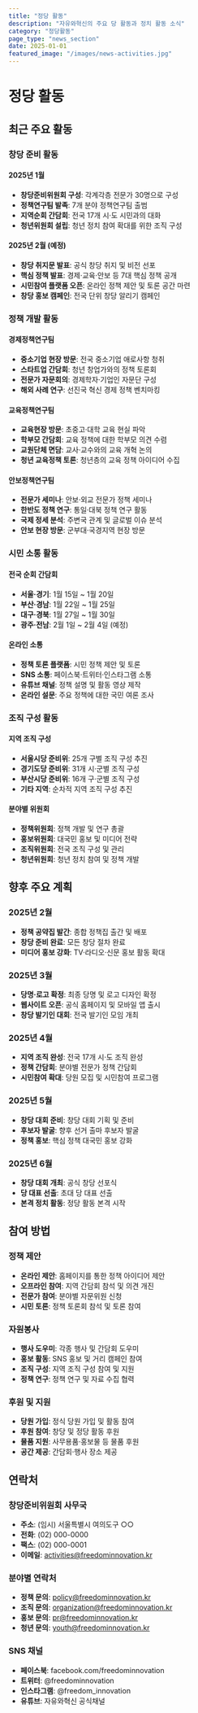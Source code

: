 ```yaml
---
title: "정당 활동"
description: "자유와혁신의 주요 당 활동과 정치 활동 소식"
category: "정당활동"
page_type: "news_section"
date: 2025-01-01
featured_image: "/images/news-activities.jpg"
---
```


# 정당 활동

## 최근 주요 활동

### 창당 준비 활동

#### 2025년 1월
- **창당준비위원회 구성**: 각계각층 전문가 30명으로 구성
- **정책연구팀 발족**: 7개 분야 정책연구팀 출범
- **지역순회 간담회**: 전국 17개 시·도 시민과의 대화
- **청년위원회 설립**: 청년 정치 참여 확대를 위한 조직 구성

#### 2025년 2월 (예정)
- **창당 취지문 발표**: 공식 창당 취지 및 비전 선포
- **핵심 정책 발표**: 경제·교육·안보 등 7대 핵심 정책 공개
- **시민참여 플랫폼 오픈**: 온라인 정책 제안 및 토론 공간 마련
- **창당 홍보 캠페인**: 전국 단위 창당 알리기 캠페인

### 정책 개발 활동

#### 경제정책연구팀
- **중소기업 현장 방문**: 전국 중소기업 애로사항 청취
- **스타트업 간담회**: 청년 창업가와의 정책 토론회
- **전문가 자문회의**: 경제학자·기업인 자문단 구성
- **해외 사례 연구**: 선진국 혁신 경제 정책 벤치마킹

#### 교육정책연구팀
- **교육현장 방문**: 초중고·대학 교육 현실 파악
- **학부모 간담회**: 교육 정책에 대한 학부모 의견 수렴
- **교원단체 면담**: 교사·교수와의 교육 개혁 논의
- **청년 교육정책 토론**: 청년층의 교육 정책 아이디어 수집

#### 안보정책연구팀
- **전문가 세미나**: 안보·외교 전문가 정책 세미나
- **한반도 정책 연구**: 통일·대북 정책 연구 활동
- **국제 정세 분석**: 주변국 관계 및 글로벌 이슈 분석
- **안보 현장 방문**: 군부대·국경지역 현장 방문

### 시민 소통 활동

#### 전국 순회 간담회
- **서울·경기**: 1월 15일 ~ 1월 20일
- **부산·경남**: 1월 22일 ~ 1월 25일
- **대구·경북**: 1월 27일 ~ 1월 30일
- **광주·전남**: 2월 1일 ~ 2월 4일 (예정)

#### 온라인 소통
- **정책 토론 플랫폼**: 시민 정책 제안 및 토론
- **SNS 소통**: 페이스북·트위터·인스타그램 소통
- **유튜브 채널**: 정책 설명 및 활동 영상 제작
- **온라인 설문**: 주요 정책에 대한 국민 여론 조사

### 조직 구성 활동

#### 지역 조직 구성
- **서울시당 준비위**: 25개 구별 조직 구성 추진
- **경기도당 준비위**: 31개 시·군별 조직 구성
- **부산시당 준비위**: 16개 구·군별 조직 구성
- **기타 지역**: 순차적 지역 조직 구성 추진

#### 분야별 위원회
- **정책위원회**: 정책 개발 및 연구 총괄
- **홍보위원회**: 대국민 홍보 및 미디어 전략
- **조직위원회**: 전국 조직 구성 및 관리
- **청년위원회**: 청년 정치 참여 및 정책 개발

## 향후 주요 계획

### 2025년 2월
- **정책 공약집 발간**: 종합 정책집 출간 및 배포
- **창당 준비 완료**: 모든 창당 절차 완료
- **미디어 홍보 강화**: TV·라디오·신문 홍보 활동 확대

### 2025년 3월
- **당명·로고 확정**: 최종 당명 및 로고 디자인 확정
- **웹사이트 오픈**: 공식 홈페이지 및 모바일 앱 출시
- **창당 발기인 대회**: 전국 발기인 모임 개최

### 2025년 4월
- **지역 조직 완성**: 전국 17개 시·도 조직 완성
- **정책 간담회**: 분야별 전문가 정책 간담회
- **시민참여 확대**: 당원 모집 및 시민참여 프로그램

### 2025년 5월
- **창당 대회 준비**: 창당 대회 기획 및 준비
- **후보자 발굴**: 향후 선거 출마 후보자 발굴
- **정책 홍보**: 핵심 정책 대국민 홍보 강화

### 2025년 6월
- **창당 대회 개최**: 공식 창당 선포식
- **당 대표 선출**: 초대 당 대표 선출
- **본격 정치 활동**: 정당 활동 본격 시작

## 참여 방법

### 정책 제안
- **온라인 제안**: 홈페이지를 통한 정책 아이디어 제안
- **오프라인 참여**: 지역 간담회 참석 및 의견 개진
- **전문가 참여**: 분야별 자문위원 신청
- **시민 토론**: 정책 토론회 참석 및 토론 참여

### 자원봉사
- **행사 도우미**: 각종 행사 및 간담회 도우미
- **홍보 활동**: SNS 홍보 및 거리 캠페인 참여
- **조직 구성**: 지역 조직 구성 참여 및 지원
- **정책 연구**: 정책 연구 및 자료 수집 협력

### 후원 및 지원
- **당원 가입**: 정식 당원 가입 및 활동 참여
- **후원 참여**: 창당 및 정당 활동 후원
- **물품 지원**: 사무용품·홍보물 등 물품 후원
- **공간 제공**: 간담회·행사 장소 제공

## 연락처

### 창당준비위원회 사무국
- **주소**: (임시) 서울특별시 여의도구 ○○
- **전화**: (02) 000-0000
- **팩스**: (02) 000-0001
- **이메일**: activities@freedominnovation.kr

### 분야별 연락처
- **정책 문의**: policy@freedominnovation.kr
- **조직 문의**: organization@freedominnovation.kr
- **홍보 문의**: pr@freedominnovation.kr
- **청년 문의**: youth@freedominnovation.kr

### SNS 채널
- **페이스북**: facebook.com/freedominnovation
- **트위터**: @freedominnovation
- **인스타그램**: @freedom_innovation
- **유튜브**: 자유와혁신 공식채널 